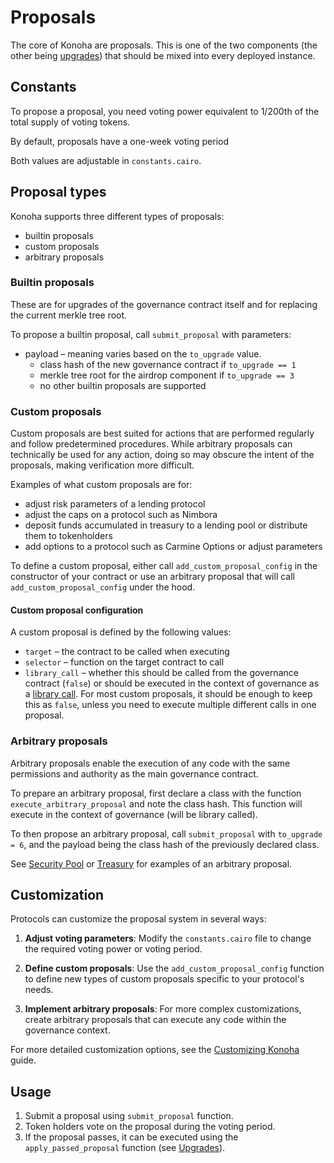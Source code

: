 # Proposals

The core of Konoha are proposals. This is one of the two components (the other being [upgrades](upgrades.md)) that should be mixed into every deployed instance.

## Constants

To propose a proposal, you need voting power equivalent to 1/200th of the total supply of voting tokens.

By default, proposals have a one-week voting period

Both values are adjustable in `constants.cairo`.

## Proposal types

Konoha supports three different types of proposals:
- builtin proposals
- custom proposals
- arbitrary proposals

### Builtin proposals

These are for upgrades of the governance contract itself and for replacing the current merkle tree root.

To propose a builtin proposal, call `submit_proposal` with parameters:
- payload – meaning varies based on the `to_upgrade` value.
    - class hash of the new governance contract if `to_upgrade == 1`
    - merkle tree root for the airdrop component if `to_upgrade == 3`
    - no other builtin proposals are supported

### Custom proposals

Custom proposals are best suited for actions that are performed regularly and follow predetermined procedures. While arbitrary proposals can technically be used for any action, doing so may obscure the intent of the proposals, making verification more difficult.

Examples of what custom proposals are for:
- adjust risk parameters of a lending protocol
- adjust the caps on a protocol such as Nimbora
- deposit funds accumulated in treasury to a lending pool or distribute them to tokenholders
- add options to a protocol such as Carmine Options or adjust parameters

To define a custom proposal, either call `add_custom_proposal_config` in the constructor of your contract or use an arbitrary proposal that will call `add_custom_proposal_config` under the hood.

#### Custom proposal configuration

A custom proposal is defined by the following values:
- `target` – the contract to be called when executing
- `selector` – function on the target contract to call
- `library_call` – whether this should be called from the governance contract (`false`) or should be executed in the context of governance as a [library call](https://docs.starknet.io/documentation/architecture_and_concepts/Smart_Contracts/system-calls/#library_call). For most custom proposals, it should be enough to keep this as `false`, unless you need to execute multiple different calls in one proposal.

### Arbitrary proposals

Arbitrary proposals enable the execution of any code with the same permissions and authority as the main governance contract.

To prepare an arbitrary proposal, first declare a class with the function `execute_arbitrary_proposal` and note the class hash. This function will execute in the context of governance (will be library called).

To then propose an arbitrary proposal, call `submit_proposal` with `to_upgrade = 6`, and the payload being the class hash of the previously declared class.

See [Security Pool](./security-pool.md) or [Treasury](./treasury.md) for examples of an arbitrary proposal.

## Customization

Protocols can customize the proposal system in several ways:

1. **Adjust voting parameters**: Modify the `constants.cairo` file to change the required voting power or voting period.

2. **Define custom proposals**: Use the `add_custom_proposal_config` function to define new types of custom proposals specific to your protocol's needs.

3. **Implement arbitrary proposals**: For more complex customizations, create arbitrary proposals that can execute any code within the governance context.

For more detailed customization options, see the [Customizing Konoha](./customizing.md) guide.

## Usage

1. Submit a proposal using `submit_proposal` function.
2. Token holders vote on the proposal during the voting period.
3. If the proposal passes, it can be executed using the `apply_passed_proposal` function (see [Upgrades](./upgrades.md)).

